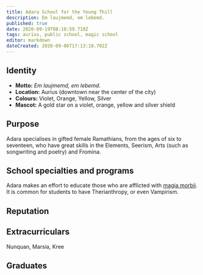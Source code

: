 ```yaml
---
title: Adara School for the Young Thill
description: Em laujmemd, em lebemd.
published: true
date: 2020-09-19T08:18:59.718Z
tags: aurius, public school, magic school
editor: markdown
dateCreated: 2020-09-06T17:13:18.702Z
---
```


## Identity

- **Motto:** *Em laujmemd, em lebemd.*
- **Location:** Aurius (downtown near the center of the city)
- **Colours:** Violet, Orange, Yellow, Silver
- **Mascot:** A gold star on a violet, orange, yellow and silver shield

## Purpose

Adara specialises in gifted female Ramathians, from the ages of six to seventeen, who have great skills in the Elements, Seerism, Arts (such as songwriting and poetry) and Fromina.

## School specialties and programs

Adara makes an effort to educate those who are afflicted with [magia morbii](/diseases). It is common for students to have Therianthropy, or even Vampirism.

## Reputation

## Extracurriculars

Nunquan, Marsia, Kree

## Graduates
